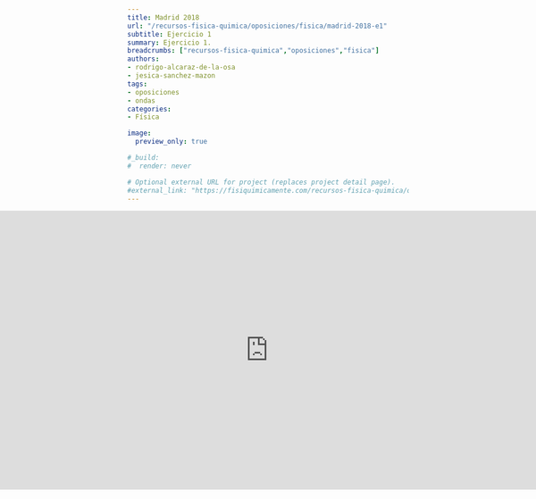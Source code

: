 ```yaml
---
title: Madrid 2018
url: "/recursos-fisica-quimica/oposiciones/fisica/madrid-2018-e1"
subtitle: Ejercicio 1
summary: Ejercicio 1.
breadcrumbs: ["recursos-fisica-quimica","oposiciones","fisica"]
authors:
- rodrigo-alcaraz-de-la-osa
- jesica-sanchez-mazon
tags:
- oposiciones
- ondas
categories:
- Física

image:
  preview_only: true

#_build:
#  render: never

# Optional external URL for project (replaces project detail page).
#external_link: "https://fisiquimicamente.com/recursos-fisica-quimica/oposiciones/fisica/madrid-2018-e1/madrid-2018-e1.pdf"
---
```


<iframe src="https://docs.google.com/viewer?url=https://fisiquimicamente.com/recursos-fisica-quimica/oposiciones/fisica/madrid-2018-e1/madrid-2018-e1.pdf&embedded=true" style="width: 100vw; height: 500px; position: relative; left: 50%; right: 50%; margin-left: -50vw; margin-right: -50vw;" frameborder="0"></iframe>